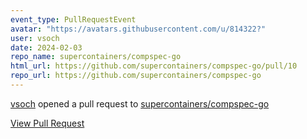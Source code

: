 ```yaml
---
event_type: PullRequestEvent
avatar: "https://avatars.githubusercontent.com/u/814322?"
user: vsoch
date: 2024-02-03
repo_name: supercontainers/compspec-go
html_url: https://github.com/supercontainers/compspec-go/pull/10
repo_url: https://github.com/supercontainers/compspec-go
---
```


<a href='https://github.com/vsoch' target='_blank'>vsoch</a> opened a pull request to <a href='https://github.com/supercontainers/compspec-go' target='_blank'>supercontainers/compspec-go</a>

<a href='https://github.com/supercontainers/compspec-go/pull/10' target='_blank'>View Pull Request</a>